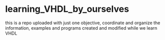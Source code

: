 # learning_VHDL_by_ourselves
this is a repo uploaded with just one objective, coordinate and organize the information, examples and programs created and modified while we learn VHDL
